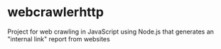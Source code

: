 # webcrawlerhttp
Project for web crawling in JavaScript using Node.js that generates an "internal link" report from websites
